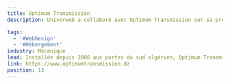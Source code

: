 ```yaml
---
title: Optimum Transmission
description: Univerweb a collaboré avec Optimum Transmission sur sa présence numérique. Nous avons créé le site web et nous assurons son hébergement.

tags:
  - '#WebDesign'
  - '#Hébergement'
industry: Mécanique
lead: Installée depuis 2006 aux portes du sud algérien, Optimum Transmission est une entreprise spécialisée dans la fabrication et la distribution de courroies de transmission.
link: https://www.optimumtransmission.dz
position: 13
---
```

